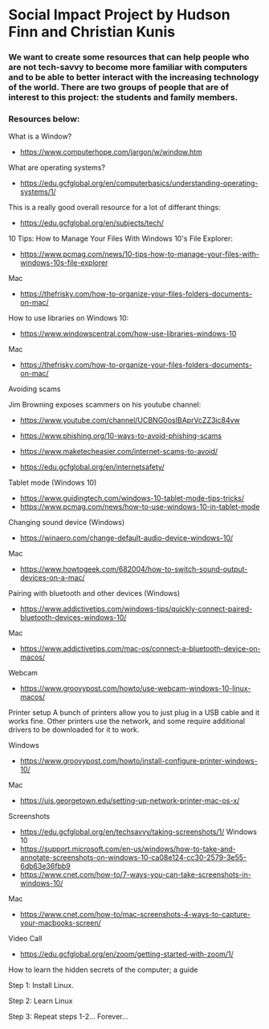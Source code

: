 # Social Impact Project by Hudson Finn and Christian Kunis

### We want to create some resources that can help people who are not tech-savvy to become more familiar with computers and to be able to better interact with the increasing technology of the world. There are two groups of people that are of interest to this project: the students and family members. 

### Resources below:


What is a Window? 
- https://www.computerhope.com/jargon/w/window.htm

What are operating systems?
- https://edu.gcfglobal.org/en/computerbasics/understanding-operating-systems/1/

This is a really good overall resource for a lot of differant things:
- https://edu.gcfglobal.org/en/subjects/tech/

10 Tips: How to Manage Your Files With Windows 10's File Explorer:
- https://www.pcmag.com/news/10-tips-how-to-manage-your-files-with-windows-10s-file-explorer 

Mac
- https://thefrisky.com/how-to-organize-your-files-folders-documents-on-mac/

How to use libraries on Windows 10:
- https://www.windowscentral.com/how-use-libraries-windows-10

Mac
- https://thefrisky.com/how-to-organize-your-files-folders-documents-on-mac/

Avoiding scams

Jim Browning exposes scammers on his youtube channel: 
- https://www.youtube.com/channel/UCBNG0osIBAprVcZZ3ic84vw 

- https://www.phishing.org/10-ways-to-avoid-phishing-scams
- https://www.maketecheasier.com/internet-scams-to-avoid/
- https://edu.gcfglobal.org/en/internetsafety/

Tablet mode (Windows 10)
- https://www.guidingtech.com/windows-10-tablet-mode-tips-tricks/
- https://www.pcmag.com/news/how-to-use-windows-10-in-tablet-mode

Changing sound device (Windows)
- https://winaero.com/change-default-audio-device-windows-10/

Mac
- https://www.howtogeek.com/682004/how-to-switch-sound-output-devices-on-a-mac/


Pairing with bluetooth and other devices (Windows)
- https://www.addictivetips.com/windows-tips/quickly-connect-paired-bluetooth-devices-windows-10/

Mac
- https://www.addictivetips.com/mac-os/connect-a-bluetooth-device-on-macos/

Webcam
- https://www.groovypost.com/howto/use-webcam-windows-10-linux-macos/

Printer setup
A bunch of printers allow you to just plug in a USB cable and it works fine. Other printers use the network, and some require additional drivers to be downloaded for it to work.

Windows
- https://www.groovypost.com/howto/install-configure-printer-windows-10/

Mac
- https://uis.georgetown.edu/setting-up-network-printer-mac-os-x/

Screenshots
- https://edu.gcfglobal.org/en/techsavvy/taking-screenshots/1/
Windows 10
- https://support.microsoft.com/en-us/windows/how-to-take-and-annotate-screenshots-on-windows-10-ca08e124-cc30-2579-3e55-6db63e36fbb9
- https://www.cnet.com/how-to/7-ways-you-can-take-screenshots-in-windows-10/

Mac
- https://www.cnet.com/how-to/mac-screenshots-4-ways-to-capture-your-macbooks-screen/

Video Call
- https://edu.gcfglobal.org/en/zoom/getting-started-with-zoom/1/

How to learn the hidden secrets of the computer; a guide

Step 1: Install Linux.

Step 2: Learn Linux

Step 3: Repeat steps 1-2… Forever...



